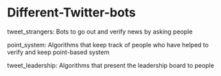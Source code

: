 # Different-Twitter-bots

tweet_strangers:
Bots to go out and verify news by asking people

point_system:
Algorithms that keep track of people who have helped to verify and keep point-based system

tweet_leadership:
Algorithms that present the leadership board to people

